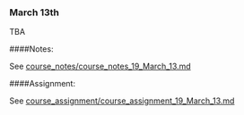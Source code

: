 ### March 13th

TBA
    

####Notes:
    

See [course_notes/course_notes_19_March_13.md](https://github.com/natenolting/BUAD-3283-E-Commerce-Web-Development/blob/spring2018/course_notes/course_notes_19_March_13.md)
    

####Assignment:
    

See [course_assignment/course_assignment_19_March_13.md](https://github.com/natenolting/BUAD-3283-E-Commerce-Web-Development/blob/spring2018/course_assignment/course_assignment_19_March_13.md)
